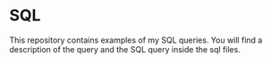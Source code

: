 # SQL

This repository contains examples of my SQL queries. You will find a description of the query and the SQL query inside the sql files.
